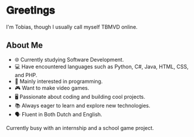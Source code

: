 # 𝐆𝐫𝐞𝐞𝐭𝐢𝐧𝐠𝐬 

I'm Tobias, though I usually call myself TBMVD online. 


## About Me
- 🌐 Currently studying Software Development.
- 💻 Have encountered languages such as Python, C#, Java, HTML, CSS, and PHP.
- 🎯 Mainly interested in programming.
- 🎮 Want to make video games.
- 🖥️ Passionate about coding and building cool projects.
- 📚 Always eager to learn and explore new technologies.
- 🗣 Fluent in Both Dutch and English.



Currently busy with an internship and a school game project.
